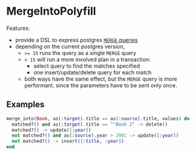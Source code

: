 # MergeIntoPolyfill

Features: 
 
 * provide a DSL to express postgres [`MERGE` queries](https://www.postgresql.org/docs/current/sql-merge.html)
 * depending on the current postgres version, 
   * `>= 15` runs the query as a single `MERGE` query
   * `< 15` will run a more involved plan in a transaction:
     * select query to find the matches specified
     * one insert/update/delete query for each match
   * both ways have the same effect, but the `MERGE` query is more performant, 
     since the parameters have to be sent only once.

## Examples

```elixir
merge_into(Book, as(:target).title == as(:source).title, values) do
  matched?() and as(:target).title == ^"Book 2" -> delete()
  matched?() -> update([:year])
  not matched?() and as(:source).year > 2001 -> update([:year])
  not matched?() -> insert([:title, :year])
end
```